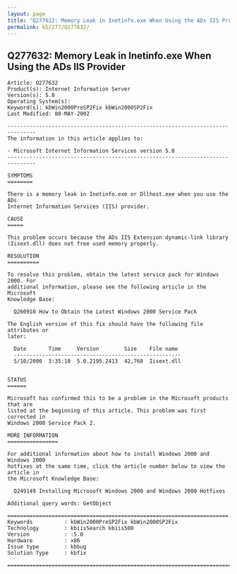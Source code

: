```yaml
---
layout: page
title: "Q277632: Memory Leak in Inetinfo.exe When Using the ADs IIS Provider"
permalink: kb/277/Q277632/
---
```


## Q277632: Memory Leak in Inetinfo.exe When Using the ADs IIS Provider

	Article: Q277632
	Product(s): Internet Information Server
	Version(s): 5.0
	Operating System(s): 
	Keyword(s): kbWin2000PreSP2Fix kbWin2000SP2Fix
	Last Modified: 08-MAY-2002
	
	-------------------------------------------------------------------------------
	The information in this article applies to:
	
	- Microsoft Internet Information Services version 5.0 
	-------------------------------------------------------------------------------
	
	SYMPTOMS
	========
	
	There is a memory leak in Inetinfo.exe or Dllhost.exe when you use the ADs
	Internet Information Services (IIS) provider.
	
	CAUSE
	=====
	
	This problem occurs because the ADs IIS Extension dynamic-link library
	(Iisext.dll) does not free used memory properly.
	
	RESOLUTION
	==========
	
	To resolve this problem, obtain the latest service pack for Windows 2000. For
	additional information, please see the following article in the Microsoft
	Knowledge Base:
	
	  Q260910 How to Obtain the Latest Windows 2000 Service Pack
	
	The English version of this fix should have the following file attributes or
	later:
	
	  Date       Time     Version        Size    File name
	  -----------------------------------------------------
	  5/10/2000  3:35:10  5.0.2195.2413  42,768  Iisext.dll
	
	
	STATUS
	======
	
	Microsoft has confirmed this to be a problem in the Microsoft products that are
	listed at the beginning of this article. This problem was first corrected in
	Windows 2000 Service Pack 2.
	
	MORE INFORMATION
	================
	
	For additional information about how to install Windows 2000 and Windows 2000
	hotfixes at the same time, click the article number below to view the article in
	the Microsoft Knowledge Base:
	
	  Q249149 Installing Microsoft Windows 2000 and Windows 2000 Hotfixes
	
	Additional query words: GetObject
	
	======================================================================
	Keywords          : kbWin2000PreSP2Fix kbWin2000SP2Fix 
	Technology        : kbiisSearch kbiis500
	Version           : :5.0
	Hardware          : x86
	Issue type        : kbbug
	Solution Type     : kbfix
	
	=============================================================================
	
